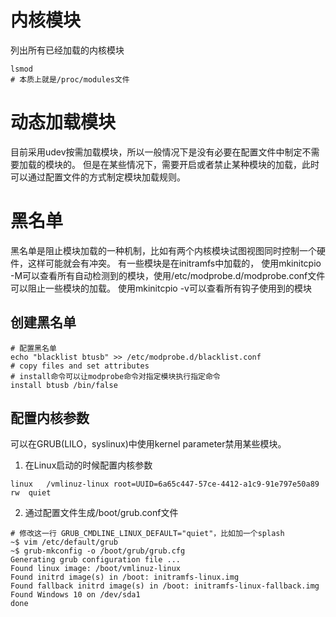 # 内核模块
列出所有已经加载的内核模块
```
lsmod
# 本质上就是/proc/modules文件
```
# 动态加载模块
目前采用udev按需加载模块，所以一般情况下是没有必要在配置文件中制定不需要加载的模块的。
但是在某些情况下，需要开启或者禁止某种模块的加载，此时可以通过配置文件的方式制定模块加载规则。

# 黑名单
黑名单是阻止模块加载的一种机制，比如有两个内核模块试图视图同时控制一个硬件，这样可能就会有冲突。
有一些模块是在initramfs中加载的，
使用mkinitcpio -M可以查看所有自动检测到的模块，使用/etc/modprobe.d/modprobe.conf文件可以阻止一些模块的加载。
使用mkinitcpio -v可以查看所有钩子使用到的模块

## 创建黑名单
```
# 配置黑名单
echo "blacklist btusb" >> /etc/modprobe.d/blacklist.conf
# copy files and set attributes
# install命令可以让modprobe命令对指定模块执行指定命令
install btusb /bin/false
```


## 配置内核参数
可以在GRUB(LILO，syslinux)中使用kernel parameter禁用某些模块。
1. 在Linux启动的时候配置内核参数
```
linux   /vmlinuz-linux root=UUID=6a65c447-57ce-4412-a1c9-91e797e50a89 rw  quiet
```

2. 通过配置文件生成/boot/grub.conf文件
```
# 修改这一行 GRUB_CMDLINE_LINUX_DEFAULT="quiet"，比如加一个splash
~$ vim /etc/default/grub
~$ grub-mkconfig -o /boot/grub/grub.cfg
Generating grub configuration file ...
Found linux image: /boot/vmlinuz-linux
Found initrd image(s) in /boot: initramfs-linux.img
Found fallback initrd image(s) in /boot: initramfs-linux-fallback.img
Found Windows 10 on /dev/sda1
done
```
